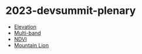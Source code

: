 # 2023-devsummit-plenary

- [Elevation](https://2023-devsummit-plenary.netlify.app/elevation.html)
- [Multi-band](https://2023-devsummit-plenary.netlify.app/multi-band.html)
- [NDVI](https://2023-devsummit-plenary.netlify.app/ndvi.html)
- [Mountain Lion](https://2023-devsummit-plenary.netlify.app/mountain-lion.html)
